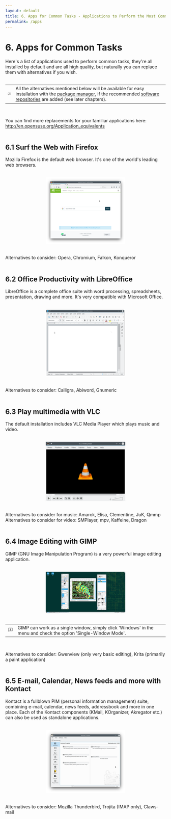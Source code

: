 ```yaml
---
layout: default
title: 6. Apps for Common Tasks - Applications to Perform the Most Common Tasks
permalink: /apps
---
```


# 6. Apps for Common Tasks

Here's a list of applications used to perform common tasks, they're all installed by default and are all high quality, but naturally you can replace them with alternatives if you wish.<br /><br />

<div class="tip">
<table>
<tbody>
<tr>
<td><img src="images/pics/tip.png" alt="tip" /></td>
<td>All the alternatives mentioned below will be available for easy installation with the <a href="installpackage.php">package manager</a>, if the recommended <a href="repositories.php">software repositories</a> are added (see later chapters).</td>
</tr>
</tbody>
</table>
</div><br />

You can find more replacements for your familiar applications here:<br />
<a href="http://en.opensuse.org/Application_equivalents" target="_blank">http://en.opensuse.org/Application_equivalents</a><br /><br />



## 6.1 Surf the Web with Firefox

Mozilla Firefox is the default web browser. It's one of the world's leading web browsers.<br /><br />

<center><a href="images/screenshots/firefox.png" rel="thumbnail"><img src="images/screenshots/firefoxb.png" alt="firefox" class="pic" /></a></center><br />

Alternatives to consider: Opera, Chromium, Falkon, Konqueror<br /><br />



## 6.2 Office Productivity with LibreOffice

LibreOffice is a complete office suite with word processing, spreadsheets, presentation, drawing and more. It's very compatible with Microsoft Office.<br /><br />

<center><a href="images/screenshots/lowriter.png" rel="thumbnail"><img src="images/screenshots/lowriterb.png" alt="libreoffice" class="pic" /></a></center><br />

Alternatives to consider: Calligra, Abiword, Gnumeric<br /><br />



## 6.3 Play multimedia with VLC

The default installation includes VLC Media Player which plays music and video.<br /><br />

<center><a href="images/screenshots/vlc.png" rel="thumbnail"><img src="images/screenshots/vlcb.png" alt="vlc" class="pic" /></a></center><br />

Alternatives to consider for music: Amarok, Elisa, Clementine, JuK, Qmmp<br />
Alternatives to consider for video: SMPlayer, mpv, Kaffeine, Dragon<br /><br />


## 6.4 Image Editing with GIMP

GIMP (GNU Image Manipulation Program) is a very powerful image editing application.<br /><br />

<center><a href="images/screenshots/gimp.png" rel="thumbnail"><img src="images/screenshots/gimpb.png" alt="gimp" class="pic" /></a></center><br />

<div class="tip">
<table>
<tbody>
<tr>
<td><img src="images/pics/tip.png" alt="tip" /></td>
<td>GIMP can work as a single window, simply click 'Windows' in the menu and check the option 'Single-Window Mode'.</td>
</tr>
</tbody>
</table>
</div><br />

Alternatives to consider: Gwenview (only very basic editing), Krita (primarily a paint application)<br /><br />



## 6.5 E-mail, Calendar, News feeds and more with Kontact

Kontact is a fullblown PIM (personal information management) suite, combining e-mail, calendar, news feeds, addressbook and more in one place. Each of the Kontact components (KMail, KOrganizer, Akregator etc.) can also be used as standalone applications.<br /><br />

<center><a href="images/screenshots/kontact.png" rel="thumbnail"><img src="images/screenshots/kontactb.png" alt="kontact" class="pic" /></a></center><br />

Alternatives to consider: Mozilla Thunderbird, Trojita (IMAP only), Claws-mail<br /><br />
